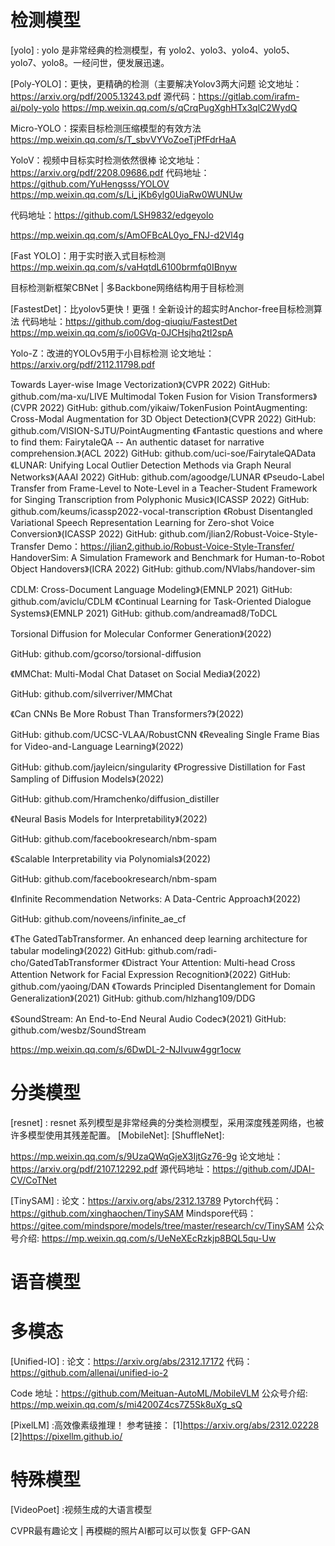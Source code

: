 # 检测模型
[yolo] : yolo 是非常经典的检测模型，有 yolo2、yolo3、yolo4、yolo5、yolo7、yolo8。一经问世，便发展迅速。


[Poly-YOLO]：更快，更精确的检测（主要解决Yolov3两大问题
论文地址：https://arxiv.org/pdf/2005.13243.pdf
源代码：https://gitlab.com/irafm-ai/poly-yolo
https://mp.weixin.qq.com/s/qCrqPugXghHTx3qlC2WydQ

Micro-YOLO：探索目标检测压缩模型的有效方法
https://mp.weixin.qq.com/s/T_sbvVYVoZoeTjPfFdrHaA



YoloV：视频中目标实时检测依然很棒
论文地址： https://arxiv.org/pdf/2208.09686.pdf
代码地址： https://github.com/YuHengsss/YOLOV
https://mp.weixin.qq.com/s/Li_jKb6ylg0UiaRw0WUNUw



[EdgeYOLO]:一种基于最先进的YOLO框架的高效、低复杂度和无锚的目标检测器，该检测器可以在边缘计算平台上实时实现。
代码地址：https://github.com/LSH9832/edgeyolo

[改进的YOLO]:
源代码：https://arxiv.org/pdf/2112.08782.pdf
https://mp.weixin.qq.com/s/AmOFBcAL0yo_FNJ-d2Vl4g


[Fast YOLO]：用于实时嵌入式目标检测
https://mp.weixin.qq.com/s/vaHqtdL6100brmfq0IBnyw

目标检测新框架CBNet | 多Backbone网络结构用于目标检测


[FastestDet]：比yolov5更快！更强！全新设计的超实时Anchor-free目标检测算法
代码地址：https://github.com/dog-qiuqiu/FastestDet
https://mp.weixin.qq.com/s/io0GVq-0JCHsjhq2tI2spA

Yolo-Z：改进的YOLOv5用于小目标检测
论文地址：https://arxiv.org/pdf/2112.11798.pdf









Towards Layer-wise Image Vectorization》(CVPR 2022) 
GitHub: github.com/ma-xu/LIVE
Multimodal Token Fusion for Vision Transformers》(CVPR 2022) 
GitHub: github.com/yikaiw/TokenFusion
PointAugmenting: Cross-Modal Augmentation for 3D Object  Detection》(CVPR 2022) 
GitHub: github.com/VISION-SJTU/PointAugmenting
《Fantastic questions and where to find them: FairytaleQA -- An authentic dataset for narrative comprehension.》(ACL 2022) 
GitHub: github.com/uci-soe/FairytaleQAData
《LUNAR: Unifying Local Outlier Detection Methods via Graph Neural Networks》(AAAI 2022) 
GitHub: github.com/agoodge/LUNAR
《Pseudo-Label Transfer from Frame-Level to Note-Level in a Teacher-Student Framework for Singing Transcription from Polyphonic Music》(ICASSP 2022) 
GitHub: github.com/keums/icassp2022-vocal-transcription
《Robust Disentangled Variational Speech Representation Learning for Zero-shot Voice Conversion》(ICASSP 2022) 
GitHub: github.com/jlian2/Robust-Voice-Style-Transfer
Demo：https://jlian2.github.io/Robust-Voice-Style-Transfer/
HandoverSim: A Simulation Framework and Benchmark for Human-to-Robot Object Handovers》(ICRA 2022) 
GitHub: github.com/NVlabs/handover-sim

CDLM: Cross-Document Language Modeling》(EMNLP 2021) 
GitHub: github.com/aviclu/CDLM
《Continual Learning for Task-Oriented Dialogue Systems》(EMNLP 2021) 
GitHub: github.com/andreamad8/ToDCL

Torsional Diffusion for Molecular Conformer Generation》(2022) 

GitHub: github.com/gcorso/torsional-diffusion

《MMChat: Multi-Modal Chat Dataset on Social Media》(2022) 

GitHub: github.com/silverriver/MMChat

《Can CNNs Be More Robust Than Transformers?》(2022) 

GitHub: github.com/UCSC-VLAA/RobustCNN
《Revealing Single Frame Bias for Video-and-Language Learning》(2022) 

GitHub: github.com/jayleicn/singularity
《Progressive Distillation for Fast Sampling of Diffusion Models》(2022) 

GitHub: github.com/Hramchenko/diffusion_distiller

《Neural Basis Models for Interpretability》(2022) 

GitHub: github.com/facebookresearch/nbm-spam


《Scalable Interpretability via Polynomials》(2022) 

GitHub: github.com/facebookresearch/nbm-spam


《Infinite Recommendation Networks: A Data-Centric Approach》(2022) 

GitHub: github.com/noveens/infinite_ae_cf



《The GatedTabTransformer. An enhanced deep learning architecture for tabular modeling》(2022) 
GitHub: github.com/radi-cho/GatedTabTransformer
《Distract Your Attention: Multi-head Cross Attention Network for Facial Expression Recognition》(2022) 
GitHub: github.com/yaoing/DAN
《Towards Principled Disentanglement for Domain Generalization》(2021)
GitHub: github.com/hlzhang109/DDG

《SoundStream: An End-to-End Neural Audio Codec》(2021) 
GitHub: github.com/wesbz/SoundStream

https://mp.weixin.qq.com/s/6DwDL-2-NJIvuw4ggr1ocw







# 分类模型
[resnet] : resnet 系列模型是非常经典的分类检测模型，采用深度残差网络，也被许多模型使用其残差配置。
[MobileNet]:
[ShuffleNet]:



[ResNet超强变体]: ResNet超强变体
https://mp.weixin.qq.com/s/9UzaQWqGjeX3IjtGz76-9g
论文地址：https://arxiv.org/pdf/2107.12292.pdf
源代码地址：https://github.com/JDAI-CV/CoTNet




[TinySAM] : 
论文：https://arxiv.org/abs/2312.13789
Pytorch代码：https://github.com/xinghaochen/TinySAM
Mindspore代码：https://gitee.com/mindspore/models/tree/master/research/cv/TinySAM
公众号介绍: https://mp.weixin.qq.com/s/UeNeXEcRzkjp8BQL5qu-Uw






# 语音模型


# 多模态
[Unified-IO] :
论文：https://arxiv.org/abs/2312.17172
代码：https://github.com/allenai/unified-io-2



[MobileVLM]:
论文：https://arxiv.org/pdf/2312.16886
Code 地址：https://github.com/Meituan-AutoML/MobileVLM
公众号介绍: https://mp.weixin.qq.com/s/mi4200Z4cs7Z5Sk8uXg_sQ


[PixelLM] :高效像素级推理！
参考链接：
[1]https://arxiv.org/abs/2312.02228
[2]https://pixellm.github.io/








# 特殊模型

[VideoPoet] :视频生成的大语言模型



CVPR最有趣论文 | 再模糊的照片AI都可以可以恢复
GFP-GAN














